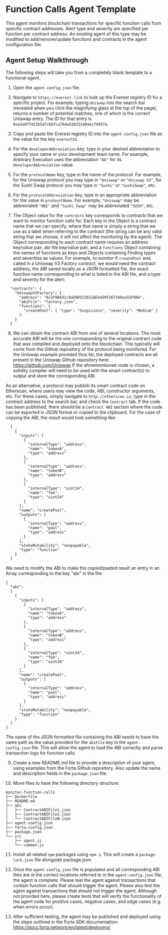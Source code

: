 # Function Calls Agent Template

This agent monitors blockchain transactions for specific function calls from specific contract
addresses. Alert type and severity are specified per function per contract address. An existing
agent of this type may be modified to add/remove/update functions and contracts in the agent
configuration file.

## Agent Setup Walkthrough

The following steps will take you from a completely blank template to a functional agent.

1. Open the `agent-config.json` file.

2. Navigate to `https://everest.link` to look up the Everest registry ID for a specific project.  For example,
typing `Uniswap` into the search bar (revealed when you click the magnifying glass at the top of the page),
returns a number of potential matches, one of which is the correct Uniswap entry.  The ID for that entry is
`0xa2e07f422b5d7cbbfca764e53b251484ecf945fa`.

3. Copy and paste the Everest registry ID into the `agent-config.json` file as the value for the key `everestId`.

4. For the `developerAbbreviation` key, type in your desired abbreviation to specify your name or your development
team name.  For example, Arbitrary Execution uses the abbreviation `"AE"` for its `developerAbbreviation` value.

5. For the `protocolName` key, type in the name of the protocol.  For example, for the Uniswap protocol you may
type in `"Uniswap"` or `"Uniswap V3"`, for the Sushi Swap protocol you may type in `"Sushi"` or `"SushiSwap"`, etc.

6. For the `protocolAbbreviation` key, type in an appropriate abbreviation for the value in `protocolName`.  For
example, `"Uniswap"` may be abbreviated `"UNI"` and `"Sushi Swap"` may be abbreviated `"SUSH"`, etc.

7.  The Object value for the `contracts` key corresponds to contracts that we want to monitor function
calls for. Each key in the Object is a contract name that we can specify, where that name is simply
a string that we use as a label when referring to the contract (the string can be any valid string
that we choose, it will not affect the monitoring by the agent). The Object corresponding to each
contract name requires an address key/value pair, abi file key/value pair, and a `functions` Object
containing the names of functions as keys and Objects containing Finding types and severities as values. For
example, to monitor if `createPool` was called in a Uniswap V3 Factory contract, we would need the
contract address, the ABI saved locally as a JSON formatted file, the exact function name corresponding
to what is listed in the ABI file, and a type and severity for the alert:

```
  "contracts": {
    "UniswapV3Factory": {
      "address": "0x1F98431c8aD98523631AE4a59f267346ea31F984",
      "abiFile": "factory.json",
      "functions": {
        "createPool": { "type": "Suspicious", "severity": "Medium" }
      }
    }
  }
```

8. We can obtain the contract ABI from one of several locations.  The most accurate ABI will be the one corresponding
to the original contract code that was compiled and deployed onto the blockchain.  This typically will come from the
Github repository of the protocol being monitored.  For the Uniswap example provided thus far, the deployed contracts
are all present in the Uniswap Github repository here:
    https://github.com/Uniswap
If the aforementioned route is chosen, a solidity compiler will need to be used with the smart contract(s) to output
and store the corresponding ABI.

As an alternative, a protocol may publish its smart contract code on Etherscan, where users may view the code, ABI,
constructor arguments, etc.  For these cases, simply navigate to `http://etherscan.io`, type in the contract address
to the search bar, and check the `Contract` tab.  If the code has been published, there should be a `Contract ABI`
section where the code can be exported in JSON format or copied to the clipboard.  For the case of copying the ABI,
the result would look something like:

```
  [
    {
      "inputs": [
        {
          "internalType": "address",
          "name": "tokenA",
          "type": "address"
        },
        {
          "internalType": "address",
          "name": "tokenB",
          "type": "address"
        },
        {
          "internalType": "uint24",
          "name": "fee",
          "type": "uint24"
        }
      ],
      "name": "createPool",
      "outputs": [
        {
          "internalType": "address",
          "name": "pool",
          "type": "address"
        }
      ],
      "stateMutability": "nonpayable",
      "type": "function"
    }
  ]
```

We need to modify the ABI to make the copied/pasted result an entry in an Array corresponding to the key "abi"
in the file:

```
{
  "abi":
  [
    {
      "inputs": [
        {
          "internalType": "address",
          "name": "tokenA",
          "type": "address"
        },
        {
          "internalType": "address",
          "name": "tokenB",
          "type": "address"
        },
        {
          "internalType": "uint24",
          "name": "fee",
          "type": "uint24"
        }
      ],
      "name": "createPool",
      "outputs": [
        {
          "internalType": "address",
          "name": "pool",
          "type": "address"
        }
      ],
      "stateMutability": "nonpayable",
      "type": "function"
    }
  ]
}
```

The name of the JSON formatted file containing the ABI needs to have the same path as the value provided for
the `abiFile` key in the `agent-config.json` file.  This will allow the agent to load the ABI correctly and
parse transaction logs for function calls.

9. Create a new README.md file to provide a description of your agent, using examples from the Forta Github
repository.  Also update the name and description fields in the `package.json` file.

10. Move files to have the following directory structure:
```
monitor-function-calls
├── Dockerfile
├── README.md
├── abi
│   ├── ContractABIFile1.json
│   ├── ContractABIFile2.json
│   └── ContractABIFileN.json
├── agent-config.json
├── forta.config.json
├── package.json
└── src
    ├── agent.js
    └── common.js
```

11. Install all related `npm` packages using `npm i`.  This will create a `package-lock.json` file alongside
package.json.

12. Once the `agent-config.json` file is populated and all corresponding ABI files are in the correct locations
referred to in the `agent-config.json` file, the agent is complete.  Please test the agent against transactions
that contain function calls that should trigger the agent.  Please also test the agent against transactions that should
not trigger the agent.  Although not provided here, please create tests that will verify the functionality of
the agent code for positive cases, negative cases, and edge cases (e.g. when errors occur).

13. After sufficient testing, the agent may be published and deployed using the steps outlined in the Forta SDK
documentation:
  https://docs.forta.network/en/latest/deploying/
